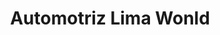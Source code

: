---
title: "Automotriz Lima Wonld"
url: /brena/automotriz-lima-wonld/
shop: reparación de automóviles
---